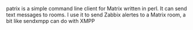 patrix is a simple command line client for Matrix written in perl. It can send text messages to rooms. I use it to send Zabbix alertes to a Matrix room, a bit like sendxmpp can do with XMPP
